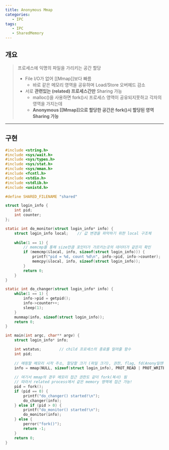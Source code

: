 ```yaml
---
title: Anonymous Mmap
categories:
   - IPC
tags:
   - IPC
   - SharedMemory
---
```


## 개요

> 프로세스에 익명의 파일을 가리키는 공간 할당
>
> - File I/O가 없어 [[Mmap]]보다 빠름
> 	- 바로 같은 메모리 영역을 공유하며 Load/Store 오버헤드 감소
> - 서로 **관련있는 (related) 프로세스간만** Sharing 가능
> 	- malloc()을 사용하면 fork()시 프로세스 영역이 공유되지못하고 각자의 영역을 가지는데
> 	- **Anonymous [[Mmap]]으로 할당한 공간은 fork()시 할당된 영역 Sharing 가능**

---
## 구현

```c
#include <string.h>
#include <sys/wait.h>
#include <sys/types.h>
#include <sys/stat.h>
#include <sys/mman.h>
#include <fcntl.h>
#include <stdio.h>
#include <stdlib.h>
#include <unistd.h>

#define SHARED_FILENAME "shared"

struct login_info {
    int pid;
    int counter;
};

static int do_monitor(struct login_info* info) {
    struct login_info local;	// 값 변경을 파악하기 위한 local 구조체
    
    while(1 == 1) {
        // memcmp를 통해 size만큼 포인터가 가르키는곳의 데이터가 같은지 확인
        if (memcmp(&local, info, sizeof(struct login_info))) {
            printf("pid = %d, count %d\n", info->pid, info->counter);
            memcpy(&local, info, sizeof(struct login_info));
        }
        return 0;
    }
}

static int do_changer(struct login_info* info) {
    while(1 == 1) {
        info->pid = getpid();
        info->counter++;
        sleep(1);
    }
    munmap(info, sizeof(struct login_info));
    return 0;
}

int main(int argc, char** argv) {
	struct login_info* info;

    int wstatus;		// child 프로세스의 종료를 알려줄 함수
    int pid;
    
    // 매핑할 메모리 시작 주소, 할당할 크기 (파일 크기), 권한, flag, fd(Anony일땐 -1), offset(파일을 어디서부터 읽을지)
    info = mmap(NULL, sizeof(struct login_info), PROT_READ | PROT_WRITE, MAP_SHARED | MAP_ANONYMOUS, -1, 0);
    
    // 여기서 mmap의 경우 메모리 접근 권한도 같이 fork(복사) 됨
    // 따라서 related process에서 같은 memory 영역에 접근 가능!
    pid = fork();
    if (pid == 0) {
        printf("do_changer() started!\n");
        do_changer(info);
    } else if (pid > 0) {
        printf("do_monitor() started!\n");
        do_monitor(info);
    } else {
        perror("fork()");
        return -1;
    }
    return 0;
}
```